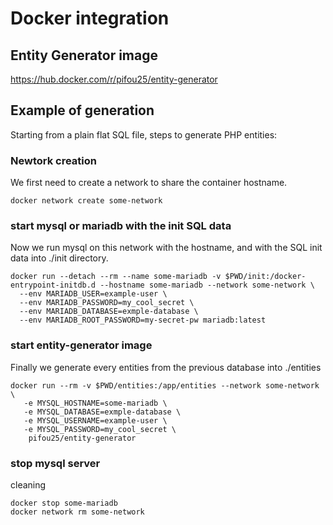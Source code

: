 # Docker integration

## Entity Generator image
https://hub.docker.com/r/pifou25/entity-generator

## Example of generation

Starting from a plain flat SQL file, steps to generate PHP entities:

### Newtork creation
We first need to create a network to share the container hostname.
```
docker network create some-network
```

### start mysql or mariadb with the init SQL data
Now we run mysql on this network with the hostname, and with the SQL init data into ./init directory.
```
docker run --detach --rm --name some-mariadb -v $PWD/init:/docker-entrypoint-initdb.d --hostname some-mariadb --network some-network \
  --env MARIADB_USER=example-user \
  --env MARIADB_PASSWORD=my_cool_secret \
  --env MARIADB_DATABASE=exmple-database \
  --env MARIADB_ROOT_PASSWORD=my-secret-pw mariadb:latest
```

### start entity-generator image
Finally we generate every entities from the previous database into ./entities
```
docker run --rm -v $PWD/entities:/app/entities --network some-network \
   -e MYSQL_HOSTNAME=some-mariadb \
   -e MYSQL_DATABASE=exmple-database \
   -e MYSQL_USERNAME=example-user \
   -e MYSQL_PASSWORD=my_cool_secret \
    pifou25/entity-generator
```

### stop mysql server
cleaning
```
docker stop some-mariadb
docker network rm some-network
```
